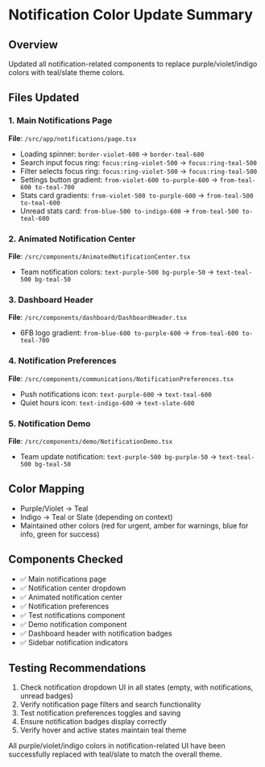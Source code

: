 # Notification Color Update Summary

## Overview
Updated all notification-related components to replace purple/violet/indigo colors with teal/slate theme colors.

## Files Updated

### 1. Main Notifications Page
**File**: `/src/app/notifications/page.tsx`
- Loading spinner: `border-violet-600` → `border-teal-600`
- Search input focus ring: `focus:ring-violet-500` → `focus:ring-teal-500`
- Filter selects focus ring: `focus:ring-violet-500` → `focus:ring-teal-500`
- Settings button gradient: `from-violet-600 to-purple-600` → `from-teal-600 to-teal-700`
- Stats card gradients: `from-violet-500 to-purple-600` → `from-teal-500 to-teal-600`
- Unread stats card: `from-blue-500 to-indigo-600` → `from-teal-500 to-teal-600`

### 2. Animated Notification Center
**File**: `/src/components/AnimatedNotificationCenter.tsx`
- Team notification colors: `text-purple-500 bg-purple-50` → `text-teal-500 bg-teal-50`

### 3. Dashboard Header
**File**: `/src/components/dashboard/DashboardHeader.tsx`
- 6FB logo gradient: `from-blue-600 to-purple-600` → `from-teal-600 to-teal-700`

### 4. Notification Preferences
**File**: `/src/components/communications/NotificationPreferences.tsx`
- Push notifications icon: `text-purple-600` → `text-teal-600`
- Quiet hours icon: `text-indigo-600` → `text-slate-600`

### 5. Notification Demo
**File**: `/src/components/demo/NotificationDemo.tsx`
- Team update notification: `text-purple-500 bg-purple-50` → `text-teal-500 bg-teal-50`

## Color Mapping
- Purple/Violet → Teal
- Indigo → Teal or Slate (depending on context)
- Maintained other colors (red for urgent, amber for warnings, blue for info, green for success)

## Components Checked
- ✅ Main notifications page
- ✅ Notification center dropdown
- ✅ Animated notification center
- ✅ Notification preferences
- ✅ Test notifications component
- ✅ Demo notification component
- ✅ Dashboard header with notification badges
- ✅ Sidebar notification indicators

## Testing Recommendations
1. Check notification dropdown UI in all states (empty, with notifications, unread badges)
2. Verify notification page filters and search functionality
3. Test notification preferences toggles and saving
4. Ensure notification badges display correctly
5. Verify hover and active states maintain teal theme

All purple/violet/indigo colors in notification-related UI have been successfully replaced with teal/slate to match the overall theme.